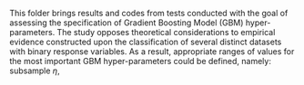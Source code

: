 This folder brings results and codes from tests conducted with the goal of assessing the specification of Gradient Boosting Model (GBM) hyper-parameters. The study opposes theoretical considerations to empirical evidence constructed upon the classification of several distinct datasets with binary response variables. As a result, appropriate ranges of values for the most important GBM hyper-parameters could be defined, namely: subsample $\eta$, 
